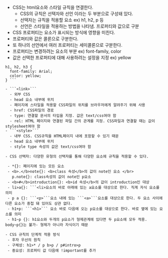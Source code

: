 - CSS는 html요소와 스타일 규칙을 연결한다.
  - CSS의 규칙은 선택자와 선언 이라는 두 부분으로 구성돼 있다.
  - 선택자는 규칙을 적용할 요소 ex) h1, h2, p 등
  - 선언은 스타일을 적용하는 방법을 나타냄. 프로퍼티와 값으로 구분
- CSS 프로퍼티는 요소가 표시되는 방식에 영향을 미친다.
 - 프로퍼티와 값은 콜론으로 구분한다.
 - 또 하나의 선언에서 여러 프로퍼티는 세미콜론으로 구분한다.
 - 프로퍼티는 변경하려는 요소의 부분 ex) font-family, color
 - 값은 선택한 프로퍼티에 대해 사용하려는 설정을 지정 ex) yellow
```
h1, h2, h3 {
  font-family: Arial;
  color: yellow;
} ```

- ```<link>```
  - 외부 CSS
  - head 요소 내부에 위치
  - 페이지에 스타일을 적용할 CSS파일의 위치를 브라우저에게 알려주기 위해 사용
  - href: CSS파일의 경로
  - type: 연결할 문서의 타입을 지정. 값은 text/css여야 함
  - rel: HTML 페이지와 연결된 파일 간의 관계를 지정. CSS파일과 연결할 때는 값이 stylesheet여야 함
- ```<style>```
  - 내부 CSS. CSS규칙을 HTML페이지 내에 포함할 수 있기 때문
  - head 요소 내부에 위치
  - style type 속성의 값은 text/css여야 함

- CSS 선택자: 다양한 유형의 선택자를 통해 다양한 요소에 규칙을 적용할 수 있다.

 - *{}: 페이지에 있는 모든 요소
 - <b>.</b>note{}: <b>class 속성</b>의 값이 note인 요소 </br>
   p.note{}: class속성의 값이 note인 p요소
 - <b>#</b>introduction{}: <b>id 속성</b>의 값이 introduction인 대상
 - li>a{}: ```<li>요소의 바로 아래에 있는 a요소를 대상으로 한다. 직계 자식 요소를 의미
 - p a {}: ```<p>```요소 내에 있는 ```<a>```요소를 대상으로 한다. 두 요소 사이에 다른 요소가 중첩 돼 있어도 상관 없다.
 - h1+p: ```<h1>``` 요소 바로 다음에 오는 p요소를 대상으로 한다. 바로 옆에 있는 요소를 의미
 - h1~p {}: h1요소와 두개의 p요소가 형제관계에 있다면 두 p요소에 모두 적용. body~p{}는 불가- 형제가 아니라 자식이기 때문

- CSS 규칙의 단계적 적용 방식
 - 후자 우선의 원칙
 - 구체성: h1>* / p b>p / p#intro>p
 - 중요성: 프로퍼티 값 다음에 !important를 추가
